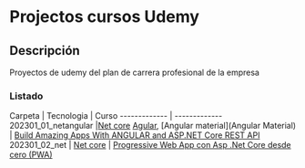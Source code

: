 # Projectos cursos Udemy 

## Descripción
Proyectos de udemy del plan de carrera profesional  de la empresa

### Listado

Carpeta  | Tecnologia  | Curso
------------- | -------------
202301_01_netangular  |[Net core](https://dotnet.microsoft.com/en-us/) [Agular](ttps://angular.io/), [Angular material](Angular Material) | [Build Amazing Apps With ANGULAR and ASP.NET Core REST API](https://www.udemy.com/course/desarrollando-aplicaciones-en-angular-y-aspnet-core/)
202301_02_net | [Net core](https://dotnet.microsoft.com/en-us/) | [Progressive Web App con Asp .Net Core desde cero (PWA)](https://www.udemy.com/course/progressive-web-app-con-asp-net-core-desde-cero-pwa/)